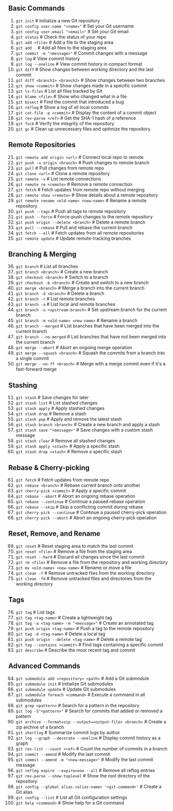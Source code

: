 ## Basic Commands

1. `git init` # Initialize a new Git repository
2. `git config user.name "<name>"` # Set your Git username
3. `git config user.email "<email>"` # Set your Git email
4. `git status` # Check the status of your repo
5. `git add <file>` # Add a file to the staging area
6. `git add .` # Add all files to the staging area
7. `git commit -m "<message>"` # Commit changes with a message
8. `git log` # View commit history
9. `git log --oneline` # View commit history in compact format
10. `git diff` # Show changes between working directory and the last commit
11. `git diff <branch1> <branch2>` # Show changes between two branches
12. `git show <commit>` # Show changes made in a specific commit
13. `git ls-files` # List all files tracked by Git
14. `git blame <file>` # Show who changed what in a file
15. `git bisect` # Find the commit that introduced a bug
16. `git reflog` # Show a log of all local commits
17. `git cat-file -p <commit>` # Display the content of a commit object
18. `git rev-parse <ref>` # Get the SHA-1 hash of a reference
19. `git fsck` # Verify the integrity of the repository
20. `git gc` # Clean up unnecessary files and optimize the repository

## Remote Repositories

21. `git remote add origin <url>` # Connect local repo to remote
22. `git push -u origin <branch>` # Push changes to remote branch
23. `git pull` # Pull changes from remote repo
24. `git clone <url>` # Clone a remote repository
25. `git remote -v` # List remote connections
26. `git remote rm <remote>` # Remove a remote connection
27. `git fetch` # Fetch updates from remote repo without merging
28. `git remote show <remote>` # Show details about a remote repository
29. `git remote rename <old-name> <new-name>` # Rename a remote repository
30. `git push --tags` # Push all tags to remote repository
31. `git push --force` # Force-push changes to the remote repository
32. `git push origin --delete <branch>` # Delete a remote branch
33. `git pull --rebase` # Pull and rebase the current branch
34. `git fetch --all` # Fetch updates from all remote repositories
35. `git remote update` # Update remote-tracking branches

## Branching & Merging

36. `git branch` # List all branches
37. `git branch <branch>` # Create a new branch
38. `git checkout <branch>` # Switch to a branch
39. `git checkout -b <branch>` # Create and switch to a new branch
40. `git merge <branch>` # Merge a branch into the current branch
41. `git branch -d <branch>` # Delete a branch
42. `git branch -r` # List remote branches
43. `git branch -a` # List local and remote branches
44. `git branch -u <upstream-branch>` # Set upstream branch for the current branch
45. `git branch -m <old-name> <new-name>` # Rename a branch
46. `git branch --merged` # List branches that have been merged into the current branch
47. `git branch --no-merged` # List branches that have not been merged into the current branch
48. `git merge --abort` # Abort an ongoing merge operation
49. `git merge --squash <branch>` # Squash the commits from a branch into a single commit
50. `git merge --no-ff <branch>` # Merge with a merge commit even if it's a fast-forward merge

## Stashing

51. `git stash` # Save changes for later
52. `git stash list` # List stashed changes
53. `git stash apply` # Apply stashed changes
54. `git stash drop` # Remove a stash
55. `git stash pop` # Apply and remove the latest stash
56. `git stash branch <branch>` # Create a new branch and apply a stash
57. `git stash save "<message>"` # Save changes with a custom stash message
58. `git stash clear` # Remove all stashed changes
59. `git stash apply <stash>` # Apply a specific stash
60. `git stash drop <stash>` # Remove a specific stash

## Rebase & Cherry-picking

61. `git fetch` # Fetch updates from remote repo
62. `git rebase <branch>` # Rebase current branch onto another
63. `git cherry-pick <commit>` # Apply a specific commit
64. `git rebase --abort` # Abort an ongoing rebase operation
65. `git rebase --continue` # Continue a paused rebase operation
66. `git rebase --skip` # Skip a conflicting commit during rebase
67. `git cherry-pick --continue` # Continue a paused cherry-pick operation
68. `git cherry-pick --abort` # Abort an ongoing cherry-pick operation

## Reset, Remove, and Rename

69. `git reset` # Reset staging area to match the last commit
70. `git reset <file>` # Remove a file from the staging area
71. `git reset --hard` # Discard all changes since the last commit
72. `git rm <file>` # Remove a file from the repository and working directory
73. `git mv <old-name> <new-name>` # Rename or move a file
74. `git clean -f` # Remove untracked files from the working directory
75. `git clean -fd` # Remove untracked files and directories from the working directory

## Tags

76. `git tag` # List tags
77. `git tag <tag-name>` # Create a lightweight tag
78. `git tag -a <tag-name> -m "<message>"` # Create an annotated tag
79. `git push origin <tag-name>` # Push a tag to the remote repository
80. `git tag -d <tag-name>` # Delete a local tag
81. `git push origin --delete <tag-name>` # Delete a remote tag
82. `git tag --contains <commit>` # Find tags containing a specific commit
83. `git describe` # Describe the most recent tag and commit

## Advanced Commands

84. `git submodule add <repository> <path>` # Add a Git submodule
85. `git submodule init` # Initialize Git submodules
86. `git submodule update` # Update Git submodules
87. `git submodule foreach <command>` # Execute a command in all submodules
88. `git grep <pattern>` # Search for a pattern in the repository
89. `git log -S"<pattern>"` # Search for commits that added or removed a pattern
90. `git archive --format=zip --output=<output-file> <branch>` # Create a zip archive of a branch
91. `git shortlog` # Summarize commit logs by author
92. `git log --graph --decorate --oneline` # Display commit history as a graph
93. `git rev-list --count <ref>` # Count the number of commits in a branch
94. `git commit --amend` # Modify the last commit
95. `git commit --amend -m "<new-message>"` # Modify the last commit message
96. `git reflog expire --expire=now --all` # Remove all reflog entries
97. `git rev-parse --show-toplevel` # Show the root directory of the repository
98. `git config --global alias.<alias-name> '<git-command>'` # Create a Git alias
99. `git config --list` # List all Git configuration settings
100. `git help <command>` # Show help for a Git command
